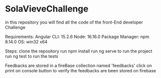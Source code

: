 # SolaVieveChallenge
in this repository you will find all the code of the front-End developer Challenge

Requirements:
  Angular CLI: 15.2.6
  Node: 16.16.0
  Package Manager: npm 8.14.0
  OS: win32 x64
  
 Steps:
  clone the repository
  run npm install
  run ng serve to run the project
  run ng test to run the tests
 
 Feedbacks are stored in a fireBase collection named 'feedbacks'
 click on print on console button to verify the feedbacks are been stored on firebase


